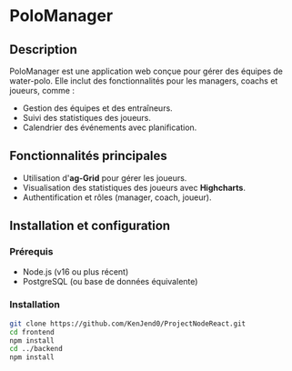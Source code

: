 # PoloManager

## Description
PoloManager est une application web conçue pour gérer des équipes de water-polo. Elle inclut des fonctionnalités pour les managers, coachs et joueurs, comme :
- Gestion des équipes et des entraîneurs.
- Suivi des statistiques des joueurs.
- Calendrier des événements avec planification.

## Fonctionnalités principales
- Utilisation d'**ag-Grid** pour gérer les joueurs.
- Visualisation des statistiques des joueurs avec **Highcharts**.
- Authentification et rôles (manager, coach, joueur).


## Installation et configuration
### Prérequis
- Node.js (v16 ou plus récent)
- PostgreSQL (ou base de données équivalente)

### Installation
```bash
git clone https://github.com/KenJend0/ProjectNodeReact.git
cd frontend
npm install
cd ../backend
npm install
